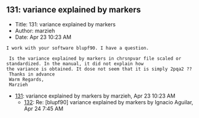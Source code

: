 ## 131: variance explained by markers

- Title: 131: variance explained by markers
- Author: marzieh
- Date: Apr 23 10:23 AM
```
I work with your software blupf90. I have a question.

 Is the variance explained by markers in chrsnpvar file scaled or standardized. In the manual, it did not explain how
the variance is obtained. It dose not seem that it is simply 2pqa2 ??
 Thanks in advance
 Warm Regards,
 Marzieh
```

- [131](0131.md): variance explained by markers by marzieh, Apr 23 10:23 AM
    - [132](0132.md): Re: [blupf90] variance explained by markers by Ignacio Aguilar, Apr 24 7:45 AM
